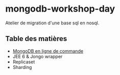 # mongodb-workshop-day

Atelier de migration d'une base sql en nosql.

## Table des matières

- [MongoDB en ligne de commande](https://github.com/kamel2k/mongodb-workshop-day/blob/master/01-mongodb-command-line.md)
- JEE 6 & Jongo wrapper
- Replicaset
- Sharding



 


